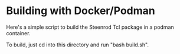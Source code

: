 # Building with Docker/Podman

Here's a simple script to build the Steenrod Tcl package in a podman container.

To build, just cd into this directory and run "bash build.sh".
